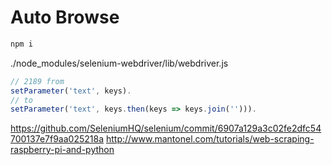 # Auto Browse

```bash
npm i
```

./node_modules/selenium-webdriver/lib/webdriver.js

```js
// 2189 from
setParameter('text', keys).
// to
setParameter('text', keys.then(keys => keys.join(''))).
```

https://github.com/SeleniumHQ/selenium/commit/6907a129a3c02fe2dfc54700137e7f9aa025218a
http://www.mantonel.com/tutorials/web-scraping-raspberry-pi-and-python
